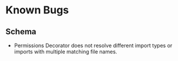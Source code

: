 # Known Bugs

## Schema
- Permissions Decorator does not resolve different import types or imports with multiple matching file names.
